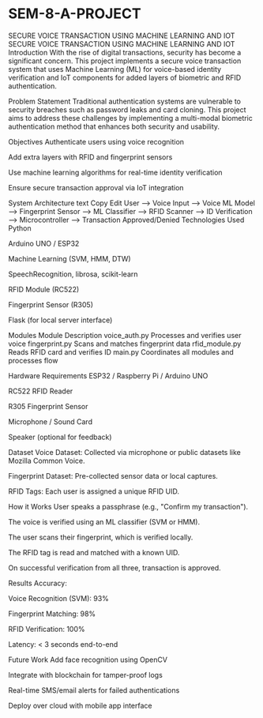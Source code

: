 # SEM-8-A-PROJECT
SECURE VOICE TRANSACTION USING MACHINE LEARNING AND IOT
SECURE VOICE TRANSACTION USING MACHINE LEARNING AND IOT Introduction With the rise of digital transactions, security has become a significant concern. This project implements a secure voice transaction system that uses Machine Learning (ML) for voice-based identity verification and IoT components for added layers of biometric and RFID authentication.

Problem Statement Traditional authentication systems are vulnerable to security breaches such as password leaks and card cloning. This project aims to address these challenges by implementing a multi-modal biometric authentication method that enhances both security and usability.

Objectives Authenticate users using voice recognition

Add extra layers with RFID and fingerprint sensors

Use machine learning algorithms for real-time identity verification

Ensure secure transaction approval via IoT integration

System Architecture text Copy Edit User --> Voice Input --> Voice ML Model --> Fingerprint Sensor --> ML Classifier --> RFID Scanner --> ID Verification --> Microcontroller --> Transaction Approved/Denied Technologies Used Python

Arduino UNO / ESP32

Machine Learning (SVM, HMM, DTW)

SpeechRecognition, librosa, scikit-learn

RFID Module (RC522)

Fingerprint Sensor (R305)

Flask (for local server interface)

Modules Module Description voice_auth.py Processes and verifies user voice fingerprint.py Scans and matches fingerprint data rfid_module.py Reads RFID card and verifies ID main.py Coordinates all modules and processes flow

Hardware Requirements ESP32 / Raspberry Pi / Arduino UNO

RC522 RFID Reader

R305 Fingerprint Sensor

Microphone / Sound Card

Speaker (optional for feedback)

Dataset Voice Dataset: Collected via microphone or public datasets like Mozilla Common Voice.

Fingerprint Dataset: Pre-collected sensor data or local captures.

RFID Tags: Each user is assigned a unique RFID UID.

How it Works User speaks a passphrase (e.g., "Confirm my transaction").

The voice is verified using an ML classifier (SVM or HMM).

The user scans their fingerprint, which is verified locally.

The RFID tag is read and matched with a known UID.

On successful verification from all three, transaction is approved.

Results Accuracy:

Voice Recognition (SVM): 93%

Fingerprint Matching: 98%

RFID Verification: 100%

Latency: < 3 seconds end-to-end

Future Work Add face recognition using OpenCV

Integrate with blockchain for tamper-proof logs

Real-time SMS/email alerts for failed authentications

Deploy over cloud with mobile app interface
